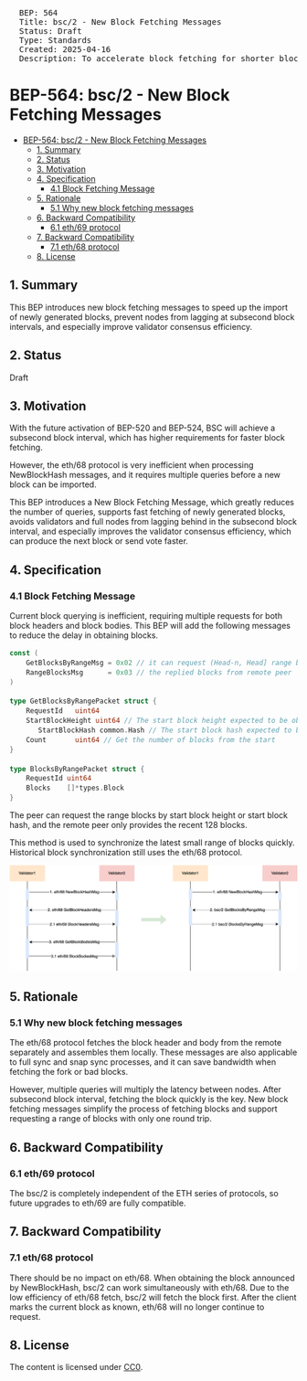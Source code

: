 <pre>
  BEP: 564
  Title: bsc/2 - New Block Fetching Messages
  Status: Draft
  Type: Standards
  Created: 2025-04-16
  Description: To accelerate block fetching for shorter block interval.
</pre>

# BEP-564: bsc/2 - New Block Fetching Messages
- [BEP-564: bsc/2 - New Block Fetching Messages](#bep-564-bsc2---new-block-fetching-messages)
  * [1. Summary](#1-summary)
  * [2. Status](#2-status)
  * [3. Motivation](#3-motivation)
  * [4. Specification](#4-specification)
    + [4.1 Block Fetching Message](#41-block-fetching-message)
  * [5. Rationale](#5-rationale)
    + [5.1 Why new block fetching messages](#51-why-new-block-fetching-messages)
  * [6. Backward Compatibility](#6-backward-compatibility)
    + [6.1 eth/69 protocol](#61-eth69-protocol)
  * [7. Backward Compatibility](#7-backward-compatibility)
    + [7.1 eth/68 protocol](#71-eth68-protocol)
  * [8. License](#8-license)

## 1. Summary

This BEP introduces new block fetching messages to speed up the import of newly generated blocks, prevent nodes from lagging at subsecond block intervals, and especially improve validator consensus efficiency.

## 2. Status

Draft

## 3. Motivation

With the future activation of BEP-520 and BEP-524, BSC will achieve a subsecond block interval, which has higher requirements for faster block fetching.

However, the eth/68 protocol is very inefficient when processing NewBlockHash messages, and it requires multiple queries before a new block can be imported.

This BEP introduces a New Block Fetching Message, which greatly reduces the number of queries, supports fast fetching of newly generated blocks, avoids validators and full nodes from lagging behind in the subsecond block interval, and especially improves the validator consensus efficiency, which can produce the next block or send vote faster.

## 4. Specification

### 4.1 Block Fetching Message

Current block querying is inefficient, requiring multiple requests for both block headers and block bodies. This BEP will add the following messages to reduce the delay in obtaining blocks.

```go
const (
	GetBlocksByRangeMsg = 0x02 // it can request (Head-n, Head] range blocks from remote peer
	RangeBlocksMsg      = 0x03 // the replied blocks from remote peer
)

type GetBlocksByRangePacket struct {
	RequestId   uint64
	StartBlockHeight uint64 // The start block height expected to be obtained from
       StartBlockHash common.Hash // The start block hash expected to be obtained from
	Count       uint64 // Get the number of blocks from the start
}

type BlocksByRangePacket struct {
	RequestId uint64
	Blocks    []*types.Block
}
```

The peer can request the range blocks by start block height or start block hash, and the remote peer only provides the recent 128 blocks.

This method is used to synchronize the latest small range of blocks quickly. Historical block synchronization still uses the eth/68 protocol.

![](assets/BEP-564/image1.png)

## 5. Rationale

### 5.1 Why new block fetching messages

The eth/68 protocol fetches the block header and body from the remote separately and assembles them locally. These messages are also applicable to full sync and snap sync processes, and it can save bandwidth when fetching the fork or bad blocks.

However, multiple queries will multiply the latency between nodes. After subsecond block interval, fetching the block quickly is the key. New block fetching messages simplify the process of fetching blocks and support requesting a range of blocks with only one round trip.

## 6. Backward Compatibility

### 6.1 eth/69 protocol

The bsc/2 is completely independent of the ETH series of protocols, so future upgrades to eth/69 are fully compatible.

## 7. Backward Compatibility

### 7.1 eth/68 protocol

There should be no impact on eth/68. When obtaining the block announced by NewBlockHash, bsc/2 can work simultaneously with eth/68. Due to the low efficiency of eth/68 fetch, bsc/2 will fetch the block first. After the client marks the current block as known, eth/68 will no longer continue to request.

## 8. License

The content is licensed under [CC0](https://creativecommons.org/publicdomain/zero/1.0/).
